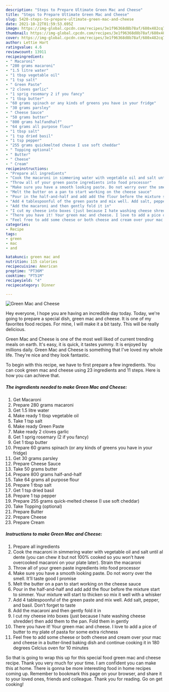 ```yaml
---
description: "Steps to Prepare Ultimate Green Mac and Cheese"
title: "Steps to Prepare Ultimate Green Mac and Cheese"
slug: 5420-steps-to-prepare-ultimate-green-mac-and-cheese
date: 2021-10-22T01:59:53.695Z
image: https://img-global.cpcdn.com/recipes/3e1f96368d8b78af/680x482cq70/green-mac-and-cheese-recipe-main-photo.jpg
thumbnail: https://img-global.cpcdn.com/recipes/3e1f96368d8b78af/680x482cq70/green-mac-and-cheese-recipe-main-photo.jpg
cover: https://img-global.cpcdn.com/recipes/3e1f96368d8b78af/680x482cq70/green-mac-and-cheese-recipe-main-photo.jpg
author: Lettie Hart
ratingvalue: 4.6
reviewcount: 13911
recipeingredient:
- " Macaroni"
- "280 grams macaroni"
- "1.5 litre water"
- "1 tbsp vegetable oil"
- "1 tsp salt"
- " Green Paste"
- "2 cloves garlic"
- "1 sprig rosemary 2 if you fancy"
- "1 tbsp butter"
- "60 grams spinach or any kinds of greens you have in your fridge"
- "30 grams parsley"
- " Cheese Sauce"
- "50 grams butter"
- "800 grams halfandhalf"
- "64 grams all purpose flour"
- "1 tbsp salt"
- "1 tsp dried basil"
- "1 tsp pepper"
- "255 grams quickmelted cheese I use soft cheddar"
- " Topping optional"
- " Butter"
- " Cheese"
- " Cream"
recipeinstructions:
- "Prepare all ingredients"
- "Cook the macaroni in simmering water with vegetable oil and salt until al dente (you can chew it but not 100% cooked so you won’t have overcooked macaroni on your plate later). Strain the macaroni"
- "Throw all of your green paste ingredients into food processor"
- "Make sure you have a smooth looking paste. Do not worry over the smell. It’ll taste good I promise"
- "Melt the butter on a pan to start working on the cheese sauce"
- "Pour in the half-and-half and add add the flour before the mixture start to simmer. Your mixture will start to thicken so mix it well with a whisker"
- "Add 4 tablespoonful of the green paste and mix well. Add salt, pepper, and basil. Don’t forget to taste"
- "Add the macaroni and then gently fold it in"
- "I cut my cheese into boxes (just because I hate washing cheese shredder) then add them to the pan. Fold them in gently"
- "There you have it! Your green mac and cheese. I love to add a pice of butter to my plate of pasta for some extra richness"
- "Feel free to add some cheese or both cheese and cream over your mac and cheese in a butter-lined baking dish and continue cooking it in 180 degrees Celcius oven for 10 minutes"
categories:
- Recipe
tags:
- green
- mac
- and

katakunci: green mac and 
nutrition: 115 calories
recipecuisine: American
preptime: "PT36M"
cooktime: "PT51M"
recipeyield: "4"
recipecategory: Dinner

---
```



![Green Mac and Cheese](https://img-global.cpcdn.com/recipes/3e1f96368d8b78af/680x482cq70/green-mac-and-cheese-recipe-main-photo.jpg)

Hey everyone, I hope you are having an incredible day today. Today, we're going to prepare a special dish, green mac and cheese. It is one of my favorites food recipes. For mine, I will make it a bit tasty. This will be really delicious.



Green Mac and Cheese is one of the most well liked of current trending meals on earth. It's easy, it is quick, it tastes yummy. It is enjoyed by millions daily. Green Mac and Cheese is something that I've loved my whole life. They're nice and they look fantastic.


To begin with this recipe, we have to first prepare a few ingredients. You can cook green mac and cheese using 23 ingredients and 11 steps. Here is how you can achieve that.

<!--inarticleads1-->

##### The ingredients needed to make Green Mac and Cheese:

1. Get  Macaroni
1. Prepare 280 grams macaroni
1. Get 1.5 litre water
1. Make ready 1 tbsp vegetable oil
1. Take 1 tsp salt
1. Make ready  Green Paste
1. Make ready 2 cloves garlic
1. Get 1 sprig rosemary (2 if you fancy)
1. Get 1 tbsp butter
1. Prepare 60 grams spinach (or any kinds of greens you have in your fridge)
1. Get 30 grams parsley
1. Prepare  Cheese Sauce
1. Take 50 grams butter
1. Prepare 800 grams half-and-half
1. Take 64 grams all purpose flour
1. Prepare 1 tbsp salt
1. Get 1 tsp dried basil
1. Prepare 1 tsp pepper
1. Prepare 255 grams quick-melted cheese (I use soft cheddar)
1. Take  Topping (optional)
1. Prepare  Butter
1. Prepare  Cheese
1. Prepare  Cream




<!--inarticleads2-->

##### Instructions to make Green Mac and Cheese:

1. Prepare all ingredients
1. Cook the macaroni in simmering water with vegetable oil and salt until al dente (you can chew it but not 100% cooked so you won’t have overcooked macaroni on your plate later). Strain the macaroni
1. Throw all of your green paste ingredients into food processor
1. Make sure you have a smooth looking paste. Do not worry over the smell. It’ll taste good I promise
1. Melt the butter on a pan to start working on the cheese sauce
1. Pour in the half-and-half and add add the flour before the mixture start to simmer. Your mixture will start to thicken so mix it well with a whisker
1. Add 4 tablespoonful of the green paste and mix well. Add salt, pepper, and basil. Don’t forget to taste
1. Add the macaroni and then gently fold it in
1. I cut my cheese into boxes (just because I hate washing cheese shredder) then add them to the pan. Fold them in gently
1. There you have it! Your green mac and cheese. I love to add a pice of butter to my plate of pasta for some extra richness
1. Feel free to add some cheese or both cheese and cream over your mac and cheese in a butter-lined baking dish and continue cooking it in 180 degrees Celcius oven for 10 minutes




So that is going to wrap this up for this special food green mac and cheese recipe. Thank you very much for your time. I am confident you can make this at home. There is gonna be more interesting food in home recipes coming up. Remember to bookmark this page on your browser, and share it to your loved ones, friends and colleague. Thank you for reading. Go on get cooking!
